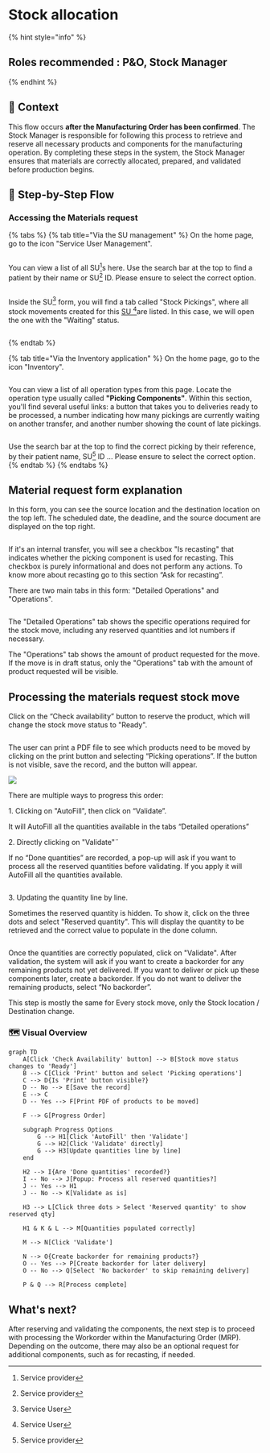 # Stock allocation

{% hint style="info" %}
## Roles recommended :  P\&O, Stock Manager
{% endhint %}

## **🧭** Context&#x20;

This flow occurs **after the Manufacturing Order has been confirmed**. The Stock Manager is responsible for following this process to retrieve and reserve all necessary products and components for the manufacturing operation. By completing these steps in the system, the Stock Manager ensures that materials are correctly allocated, prepared, and validated before production begins.&#x20;

## 🔄 Step-by-Step Flow&#x20;

### Accessing the Materials request

{% tabs %}
{% tab title="Via the SU management" %}
On the home page, go to the icon "Service User Management".

<figure><img src="../../../.gitbook/assets/image (160).png" alt=""><figcaption></figcaption></figure>

You can view a list of all SU[^1]s here. Use the search bar at the top to find a patient by their name or SU[^1] ID. Please ensure to select the correct option.

<figure><img src="../../../.gitbook/assets/image (161).png" alt=""><figcaption></figcaption></figure>

Inside the SU[^2] form, you will find a tab called "Stock Pickings", where all stock movements created for this [SU ](#user-content-fn-2)[^2]are listed. In this case, we will open the one with the "Waiting" status.

<figure><img src="../../../.gitbook/assets/image (4) (1) (2).png" alt=""><figcaption></figcaption></figure>
{% endtab %}

{% tab title="Via the Inventory application" %}
On the home page, go to the icon "Inventory".

<figure><img src="../../../.gitbook/assets/image (283).png" alt=""><figcaption></figcaption></figure>

You can view a list of all operation types from this page. Locate the operation type usually called **"Picking Components"**. Within this section, you'll find several useful links: a button that takes you to deliveries ready to be processed, a number indicating how many pickings are currently waiting on another transfer, and another number showing the count of late pickings.

<figure><img src="../../../.gitbook/assets/image (3) (1) (2).png" alt=""><figcaption></figcaption></figure>

Use the search bar at the top to find the correct picking by their reference, by their patient name, SU[^1] ID ... Please ensure to select the correct option.
{% endtab %}
{% endtabs %}



## Material request form explanation

In this form, you can see the source location and the destination location on the top left. The scheduled date, the deadline, and the source document are displayed on the top right.

<figure><img src="../../../.gitbook/assets/image (57).png" alt=""><figcaption></figcaption></figure>

&#x20;If it's an internal transfer, you will see a checkbox "Is recasting" that indicates whether the picking component is used for recasting. This checkbox is purely informational and does not perform any actions. To know more about recasting go to this section “Ask for recasting”.

There are two main tabs in this form: "Detailed Operations" and "Operations".

<figure><img src="../../../.gitbook/assets/image (58).png" alt=""><figcaption></figcaption></figure>

The "Detailed Operations" tab shows the specific operations required for the stock move, including any reserved quantities and lot numbers if necessary.

The "Operations" tab shows the amount of product requested for the move. If the move is in draft status, only the "Operations" tab with the amount of product requested will be visible.

## Processing the materials request stock move

Click on the “Check availability” button to reserve the product, which will change the stock move status to "Ready".

<figure><img src="../../../.gitbook/assets/image (49).png" alt=""><figcaption></figcaption></figure>

The user can print a PDF file to see which products need to be moved by clicking on the print button and selecting “Picking operations”. If the button is not visible, save the record, and the button will appear.

![](<../../../.gitbook/assets/image (50).png>)&#x20;

There are multiple ways to progress this order:

1\.     Clicking on "AutoFill", then click on “Validate”.

It will AutoFill all the quantities available in the tabs “Detailed operations”

2\.     Directly clicking on "Validate"¨

If no “Done quantities” are recorded, a pop-up will ask if you want to process all the reserved quantities before validating. If you apply it will AutoFill all the quantities available.

<figure><img src="../../../.gitbook/assets/image (51).png" alt=""><figcaption></figcaption></figure>

3\.     Updating the quantity line by line.

Sometimes the reserved quantity is hidden. To show it, click on the three dots and select "Reserved quantity". This will display the quantity to be retrieved and the correct value to populate in the done column.

<figure><img src="../../../.gitbook/assets/image (52).png" alt=""><figcaption></figcaption></figure>

&#x20;Once the quantities are correctly populated, click on "Validate". After validation, the system will ask if you want to create a backorder for any remaining products not yet delivered. If you want to deliver or pick up these components later, create a backorder. If you do not want to deliver the remaining products, select “No backorder”.

This step is mostly the same for Every stock move, only the Stock location / Destination change.

### 🗺️ Visual Overview&#x20;

```mermaid
graph TD
    A[Click 'Check Availability' button] --> B[Stock move status changes to 'Ready']
    B --> C[Click 'Print' button and select 'Picking operations']
    C --> D{Is 'Print' button visible?}
    D -- No --> E[Save the record]
    E --> C
    D -- Yes --> F[Print PDF of products to be moved]

    F --> G[Progress Order]

    subgraph Progress Options
        G --> H1[Click 'AutoFill' then 'Validate']
        G --> H2[Click 'Validate' directly]
        G --> H3[Update quantities line by line]
    end

    H2 --> I{Are 'Done quantities' recorded?}
    I -- No --> J[Popup: Process all reserved quantities?]
    J -- Yes --> H1
    J -- No --> K[Validate as is]

    H3 --> L[Click three dots > Select 'Reserved quantity' to show reserved qty]

    H1 & K & L --> M[Quantities populated correctly]

    M --> N[Click 'Validate']

    N --> O{Create backorder for remaining products?}
    O -- Yes --> P[Create backorder for later delivery]
    O -- No --> Q[Select 'No backorder' to skip remaining delivery]

    P & Q --> R[Process complete]

```

## What's next?&#x20;

After reserving and validating the components, the next step is to proceed with processing the Workorder within the Manufacturing Order (MRP). Depending on the outcome, there may also be an optional request for additional components, such as for recasting, if needed.

[^1]: Service provider

[^2]: Service User
